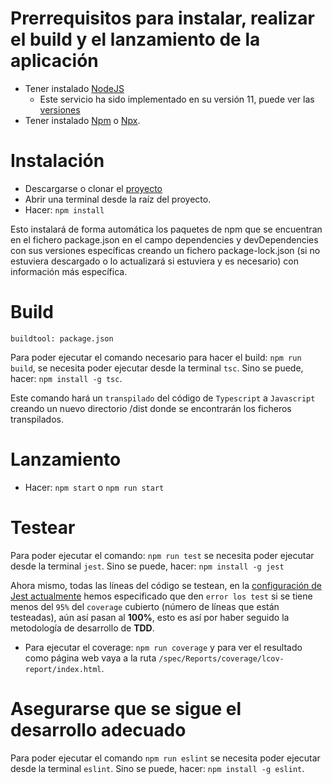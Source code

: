 # Prerrequisitos para instalar, realizar el build y el lanzamiento de la aplicación

- Tener instalado [NodeJS](https://nodejs.org/es/download/)
    - Este servicio ha sido implementado en su versión 11, puede ver las [versiones](https://nodejs.org/es/download/releases/)
- Tener instalado [Npm](https://www.npmjs.com/get-npm) o [Npx](https://www.npmjs.com/package/npx).

# Instalación

- Descargarse o clonar el [proyecto](https://github.com/iscoct/proyectoInfraestructuraVirtual)
- Abrir una terminal desde la raíz del proyecto.
- Hacer: `npm install`

Esto instalará de forma automática los paquetes de npm que se encuentran en el fichero package.json en el campo dependencies y devDependencies con sus versiones específicas creando un fichero package-lock.json (si no estuviera descargado o lo actualizará si estuviera y es necesario) con información más específica.

# Build

`buildtool: package.json`

Para poder ejecutar el comando necesario para hacer el build: `npm run build`, se necesita poder ejecutar desde la terminal `tsc`.
Sino se puede, hacer: `npm install -g tsc`.

Este comando hará un `transpilado` del código de `Typescript` a `Javascript` creando un nuevo directorio /dist donde se encontrarán los ficheros transpilados.

# Lanzamiento

- Hacer: `npm start` o `npm run start`

# Testear

Para poder ejecutar el comando: `npm run test` se necesita poder ejecutar desde la terminal `jest`.
Sino se puede, hacer: `npm install -g jest`

Ahora mismo, todas las líneas del código se testean, en la [configuración de Jest actualmente](https://github.com/iscoct/proyectoInfraestructuraVirtual/blob/master/jest.config.json) hemos especificado que den `error los test` si se tiene menos del `95%` del `coverage` cubierto (número de líneas que están testeadas), aún así pasan al **100%**, esto es así por haber seguido la metodología de desarrollo de **TDD**.

- Para ejecutar el coverage: `npm run coverage` y para ver el resultado como página web vaya a la ruta `/spec/Reports/coverage/lcov-report/index.html`.

# Asegurarse que se sigue el desarrollo adecuado

Para poder ejecutar el comando `npm run eslint` se necesita poder ejecutar desde la terminal `eslint`.
Sino se puede, hacer: `npm install -g eslint`.
